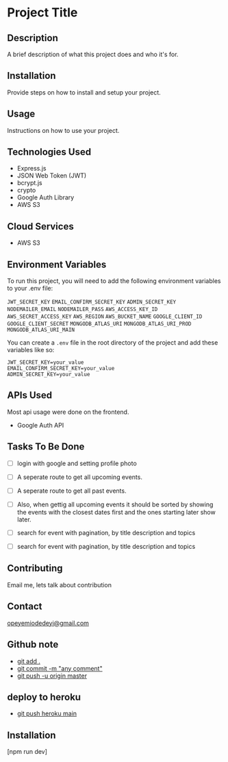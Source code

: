# Project Title

## Description

A brief description of what this project does and who it's for.


## Installation

Provide steps on how to install and setup your project.


## Usage

Instructions on how to use your project.


## Technologies Used

- Express.js
- JSON Web Token (JWT)
- bcrypt.js
- crypto
- Google Auth Library
- AWS S3


## Cloud Services

- AWS S3


## Environment Variables

To run this project, you will need to add the following environment variables to your .env file:

`JWT_SECRET_KEY`
`EMAIL_CONFIRM_SECRET_KEY`
`ADMIN_SECRET_KEY`
`NODEMAILER_EMAIL`
`NODEMAILER_PASS`
`AWS_ACCESS_KEY_ID`
`AWS_SECRET_ACCESS_KEY`
`AWS_REGION`
`AWS_BUCKET_NAME`
`GOOGLE_CLIENT_ID`
`GOOGLE_CLIENT_SECRET`
`MONGODB_ATLAS_URI`
`MONGODB_ATLAS_URI_PROD`
`MONGODB_ATLAS_URI_MAIN`

You can create a `.env` file in the root directory of the project and add these variables like so:

```properties
JWT_SECRET_KEY=your_value
EMAIL_CONFIRM_SECRET_KEY=your_value
ADMIN_SECRET_KEY=your_value
```


## APIs Used

Most api usage were done on the frontend.
- Google Auth API


## Tasks To Be Done

- [ ] login with google and setting profile photo
- [ ] A seperate route to get all upcoming events.
- [ ] A seperate route to get all past events.
- [ ] Also, when gettig all upcoming events it should be sorted by showing the events with the closest dates first and the ones starting later show later.
- [ ] search for event with pagination, by title description and topics
- [ ] search for event with pagination, by title description and topics


## Contributing

Email me, lets talk about contribution


## Contact

opeyemiodedeyi@gmail.com


## Github note

- [git add .](#gitadd)
- [git commit -m "any comment"](#Initialcommit)
- [git push -u origin master](#gitpush)


## deploy to heroku

- [git push heroku main](#herokupush)


## Installation

[npm run dev]